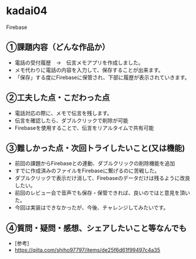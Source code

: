 # kadai04
Firebase

## ①課題内容（どんな作品か）
- 電話の受付履歴　→　伝言メモアプリを作成しました。
- メモ代わりに電話の内容を入力して、保存することが出来ます。
- 「保存」する度にFirebaseに保管され、下部に履歴が表示されていきます。

## ②工夫した点・こだわった点
- 電話対応の際に、メモで伝言を残します。
- 伝言を確認したら、ダブルクリックで削除が可能
- Firebaseを使用することで、伝言をリアルタイムで共有可能

## ③難しかった点・次回トライしたいこと(又は機能)
- 前回の課題からFirebaseとの連動、ダブルクリックの削除機能を追加
- すでに作成済みのファイルをFirebaseに繋げるのに苦戦した。
- ダブルクリックで表示だけ消して、Firebaseのデータだけは残るように改良したい。
- 前回のレビュー会で音声でも保存・保管できれば、良いのではと意見を頂いた。
- 今回は実装はできなかったが、今後、チャレンジしてみたいです。

## ④質問・疑問・感想、シェアしたいこと等なんでも
- [参考]
- https://qiita.com/shiho97797/items/de25f6d61f99497c4a35
